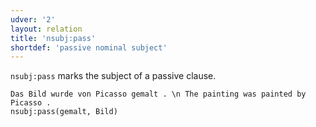```yaml
---
udver: '2'
layout: relation
title: 'nsubj:pass'
shortdef: 'passive nominal subject'
---
```


`nsubj:pass` marks the subject of a passive clause.

~~~ sdparse
Das Bild wurde von Picasso gemalt . \n The painting was painted by Picasso .
nsubj:pass(gemalt, Bild)
~~~

<!-- Interlanguage links updated Út zář 29 18:41:29 CEST 2020 -->
